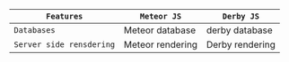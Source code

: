 |`Features`|`Meteor JS`|`Derby JS`|
|------------------|-----------|-----------|
|`Databases`|Meteor database|derby database|
|`Server side rensdering`|Meteor rendering| Derby rendering|
